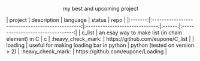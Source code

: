 
<p align="center">my best and upcoming project</p>
| project |                    description                   |            language            | status |                repo               |
|:-------:|:------------------------------------------------:|:------------------------------:|:------:|:---------------------------------:|
|  c_list | an esay way to make list (in chain element) in C |                c               |   :heavy_check_mark:   | https://github.com/eupone/C_list  |
| loading |      useful for making loading bar in python     | python (tested on version > 2) |   :heavy_check_mark:   | https://github.com/eupone/Loading |

